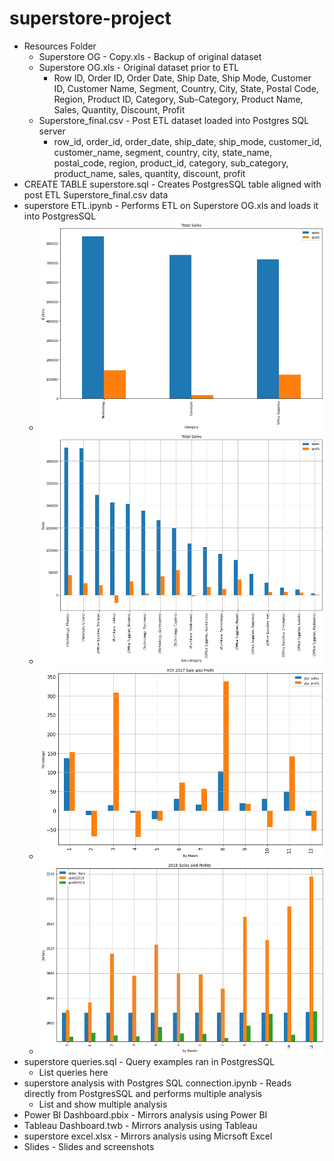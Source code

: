 # superstore-project
* Resources Folder
	* Superstore OG - Copy.xls - Backup of original dataset
	* Superstore OG.xls - Original dataset prior to ETL
		* Row ID, Order ID, Order Date, Ship Date, Ship Mode, Customer ID, Customer Name, Segment, Country, City, State, Postal Code, Region, Product ID, Category, Sub-Category, Product Name, Sales, Quantity, Discount, Profit
	* Superstore_final.csv - Post ETL dataset loaded into Postgres SQL server
		* row_id, order_id, order_date, ship_date, ship_mode, customer_id, customer_name, segment, country, city, state_name, postal_code, region, product_id, category, sub_category, product_name, sales, quantity, discount, profit
* CREATE TABLE superstore.sql - Creates PostgresSQL table aligned with post ETL 	Superstore_final.csv data
* superstore ETL.ipynb - Performs ETL on Superstore OG.xls and loads it into PostgresSQL
	* ![category_df](https://github.com/haodong191/superstore-project/blob/main/Slides/category_df.png?raw=true)
	* ![sub_category_df](https://github.com/haodong191/superstore-project/blob/main/Slides/sub_category_df.png?raw=true)
	* ![yoy2017_sales_df](https://github.com/haodong191/superstore-project/blob/main/Slides/yoy2017_sales_df.png?raw=true)
	* ![yr2016_monthly_df](https://github.com/haodong191/superstore-project/blob/main/Slides/yr2016_monthly_df.png?raw=true)
* superstore queries.sql - Query examples ran in PostgresSQL
	* List queries here
* superstore analysis with Postgres SQL connection.ipynb - Reads directly from PostgresSQL and performs multiple analysis
	* List and show multiple analysis
* Power BI Dashboard.pbix - Mirrors analysis using Power BI
* Tableau Dashboard.twb - Mirrors analysis using Tableau
* superstore excel.xlsx - Mirrors analysis using Micrsoft Excel
* Slides - Slides and screenshots